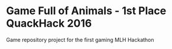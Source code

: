 # Game Full of Animals - 1st Place QuackHack 2016
Game repository project for the first gaming MLH Hackathon
